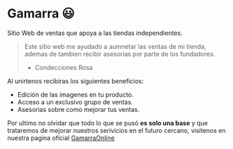 # Gamarra 😃
Sitio Web de ventas que apoya a las tiendas independientes.
>Este sitio web me ayudado a aumnetar las ventas de mi tienda, ademas de tambien recibir asesorias por parte de los fundadores.
> - Condecciones Rosa

Al unirtenos recibiras los siguientes beneficios:
 * Edición de las imagenes en tu producto.
 * Acceso a un exclusivo grupo de ventas.
 * Asesorias sobre como mejorar tus ventas.

Por ultimo no olvidar que todo lo que se pusó **es solo una base** y que trataremos de mejorar nuestros serivicios en el futuro cercano, visitenos en nuestra pagina oficial  [GamarraOnline](https://www.youtube.com/watch?v=i0Q7T_9vNNE)